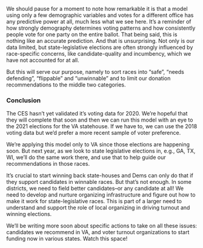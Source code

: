 We should pause for a moment to note how remarkable it is that a model using only a few demographic variables
and votes for a different office has any predictive power at all, much less what we see here.  It’s a reminder
of how strongly demography determines voting patterns and how consistently people vote for one party on the entire
ballot.  That being said, this is nothing like an accurate prediction. And that is unsurprising.  Not only is our data
limited, but state-legislative elections are often strongly influenced by race-specific concerns, like candidate-quality
and incumbency, which we have not accounted for at all.

But this will serve our purpose, namely to sort races into “safe”, “needs defending”, “flippable” and “unwinnable” and
to limit our donation recommendations to the middle two categories.

### Conclusion
The CES hasn’t yet validated it’s voting data for 2020.  We’re hopeful that they will complete that soon and then
we can run this model with an eye to the 2021 elections for the VA statehouse.  If we have to, we can use the 2018 voting
data but we’d prefer a more recent sample of voter preference.

We’re applying this model only to VA since those elections are happening soon.  But next year, as we look
to state legislative elections in, e.g.,  GA, TX, WI, we’ll do the same work there, and use that to help guide our
recommendations in those races.

It’s crucial to start winning back state-houses and Dems can only do that if they support candidates in winnable races.
But that’s not enough.  In some districts, we need to field better candidates–or any candidate at all!  We need to
develop and nurture organizing infrastructure and figure out how to make it work for state-legislative races. This is part
of a larger need to understand and support the role of local organizing in driving turnout and winning elections.

We’ll be writing more soon about specific actions to take on all these issues: candidates we recommend in VA,
and voter turnout organizations to start funding now in various states. Watch this space!
